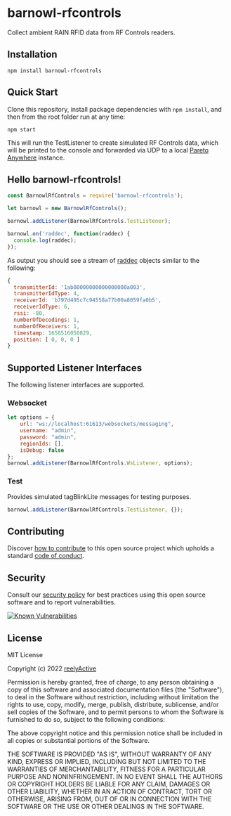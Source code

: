 barnowl-rfcontrols
==================

Collect ambient RAIN RFID data from RF Controls readers.


Installation
------------

    npm install barnowl-rfcontrols


Quick Start
-----------

Clone this repository, install package dependencies with `npm install`, and then from the root folder run at any time:

    npm start

This will run the TestListener to create simulated RF Controls data, which will be printed to the console and forwarded via UDP to a local [Pareto Anywhere](https://github.com/reelyactive/pareto-anywhere) instance.


Hello barnowl-rfcontrols!
-------------------------

```javascript
const BarnowlRfControls = require('barnowl-rfcontrols');

let barnowl = new BarnowlRfControls();

barnowl.addListener(BarnowlRfControls.TestListener);

barnowl.on('raddec', function(raddec) {
  console.log(raddec);
});
```

As output you should see a stream of [raddec](https://github.com/reelyactive/raddec/) objects similar to the following:

```javascript
{
  transmitterId: '1ab00000000000000000a003',
  transmitterIdType: 4,
  receiverId: 'b797d495c7c94558a77b00a8059fa0b5',
  receiverIdType: 6,
  rssi: -80,
  numberOfDecodings: 1,
  numberOfReceivers: 1,
  timestamp: 1658516050829,
  position: [ 0, 0, 0 ]
}
```


Supported Listener Interfaces
-----------------------------

The following listener interfaces are supported.

### Websocket

```javascript
let options = {
    url: "ws://localhost:61613/websockets/messaging",
    username: "admin",
    password: "admin",
    regionIds: [],
    isDebug: false
};
barnowl.addListener(BarnowlRfControls.WsListener, options);
```

### Test

Provides simulated tagBlinkLite messages for testing purposes.

```javascript
barnowl.addListener(BarnowlRfControls.TestListener, {});
```


Contributing
------------

Discover [how to contribute](CONTRIBUTING.md) to this open source project which upholds a standard [code of conduct](CODE_OF_CONDUCT.md).


Security
--------

Consult our [security policy](SECURITY.md) for best practices using this open source software and to report vulnerabilities.

[![Known Vulnerabilities](https://snyk.io/test/github/reelyactive/barnowl-rfcontrols/badge.svg)](https://snyk.io/test/github/reelyactive/barnowl-rfcontrols)


License
-------

MIT License

Copyright (c) 2022 [reelyActive](https://www.reelyactive.com)

Permission is hereby granted, free of charge, to any person obtaining a copy of this software and associated documentation files (the "Software"), to deal in the Software without restriction, including without limitation the rights to use, copy, modify, merge, publish, distribute, sublicense, and/or sell copies of the Software, and to permit persons to whom the Software is furnished to do so, subject to the following conditions:

The above copyright notice and this permission notice shall be included in all copies or substantial portions of the Software.

THE SOFTWARE IS PROVIDED "AS IS", WITHOUT WARRANTY OF ANY KIND, EXPRESS OR 
IMPLIED, INCLUDING BUT NOT LIMITED TO THE WARRANTIES OF MERCHANTABILITY, 
FITNESS FOR A PARTICULAR PURPOSE AND NONINFRINGEMENT. IN NO EVENT SHALL THE 
AUTHORS OR COPYRIGHT HOLDERS BE LIABLE FOR ANY CLAIM, DAMAGES OR OTHER 
LIABILITY, WHETHER IN AN ACTION OF CONTRACT, TORT OR OTHERWISE, ARISING FROM, 
OUT OF OR IN CONNECTION WITH THE SOFTWARE OR THE USE OR OTHER DEALINGS IN 
THE SOFTWARE.

